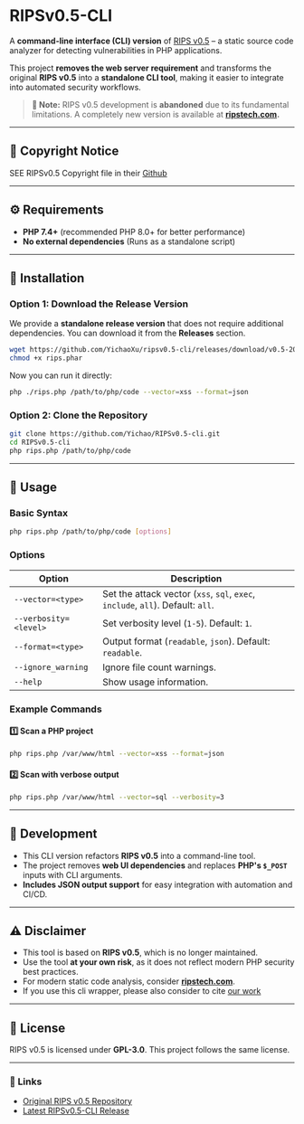 # RIPSv0.5-CLI

A **command-line interface (CLI) version** of [RIPS v0.5](https://github.com/ripsscanner/rips) – a static source code analyzer for detecting vulnerabilities in PHP applications.

This project **removes the web server requirement** and transforms the original **RIPS v0.5** into a **standalone CLI tool**, making it easier to integrate into automated security workflows.

> **🚨 Note:** RIPS v0.5 development is **abandoned** due to its fundamental limitations. A completely new version is available at **[ripstech.com](https://github.com/ripsscanner/rips).**

---

## 📜 Copyright Notice
SEE RIPSv0.5 Copyright file in their [Github](https://github.com/ripsscanner/rips/blob/master/LICENSE)

---

## **⚙️ Requirements**
- **PHP 7.4+** (recommended PHP 8.0+ for better performance)
- **No external dependencies** (Runs as a standalone script)

---

## **🚀 Installation**
### **Option 1: Download the Release Version**
We provide a **standalone release version** that does not require additional dependencies. You can download it from the **Releases** section.

```sh
wget https://github.com/YichaoXu/ripsv0.5-cli/releases/download/v0.5-2025.02.24/ripsv0.5-cli.phar
chmod +x rips.phar
```

Now you can run it directly:
```sh
php ./rips.php /path/to/php/code --vector=xss --format=json
```

### **Option 2: Clone the Repository**
```sh
git clone https://github.com/Yichao/RIPSv0.5-cli.git
cd RIPSv0.5-cli
php rips.php /path/to/php/code
```

---

## **📌 Usage**
### **Basic Syntax**
```sh
php rips.php /path/to/php/code [options]
```

### **Options**
| Option | Description |
|--------|-------------|
| `--vector=<type>` | Set the attack vector (`xss`, `sql`, `exec`, `include`, `all`). Default: `all`. |
| `--verbosity=<level>` | Set verbosity level (`1-5`). Default: `1`. |
| `--format=<type>` | Output format (`readable`, `json`). Default: `readable`. |
| `--ignore_warning` | Ignore file count warnings. |
| `--help` | Show usage information. |

### **Example Commands**
#### **1️⃣ Scan a PHP project**
```sh
php rips.php /var/www/html --vector=xss --format=json
```
#### **2️⃣ Scan with verbose output**
```sh
php rips.php /var/www/html --vector=sql --verbosity=3
```

---

## **🔨 Development**
- This CLI version refactors **RIPS v0.5** into a command-line tool.
- The project removes **web UI dependencies** and replaces **PHP's `$_POST`** inputs with CLI arguments.
- **Includes JSON output support** for easy integration with automation and CI/CD.

---

## **⚠️ Disclaimer**
- This tool is based on **RIPS v0.5**, which is no longer maintained.
- Use the tool **at your own risk**, as it does not reflect modern PHP security best practices.
- For modern static code analysis, consider **[ripstech.com](https://www.ripstech.com)**.
- If you use this cli wrapper, please also consider to cite [our work](not_release_now)

---

## **📜 License**
RIPS v0.5 is licensed under **GPL-3.0**. This project follows the same license.

---

### **🔗 Links**
- [Original RIPS v0.5 Repository](https://github.com/ripsscanner/rips)
- [Latest RIPSv0.5-CLI Release](https://github.com/YichaoXu/RIPSv0.5-cli/releases)

